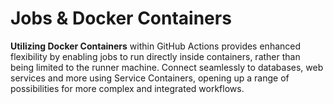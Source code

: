 # Jobs & Docker Containers

**Utilizing Docker Containers** within GitHub Actions provides enhanced flexibility by enabling jobs to run directly inside containers, rather than being limited to the runner machine. Connect seamlessly to databases, web services and more using Service Containers, opening up a range of possibilities for more complex and integrated workflows.
